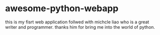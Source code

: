 # awesome-python-webapp

this is my fisrt web application follwed with michcle liao who is a great writer and programmer. thanks him for bring 
me into the world of python.
